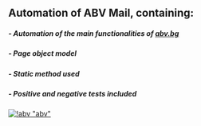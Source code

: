 ## Automation of ABV Mail, containing:

##### - Automation of the main functionalities of [abv.bg](https://www.abv.bg/)
##### - Page object model 
##### - Static method used
##### - Positive and negative tests included
[![!abv](/home/lina/Desktop) "abv"](https://www.abv.bg/)
